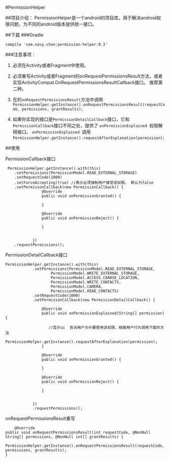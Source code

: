 #PermissionHelper

##项目介绍：
    PermissionHelper是一个android的项目库，用于解决android权限问题，为不同的android版本提供统一接口。

##下载
###Gradle

    compile 'com.navy.chen:permission-helper:0.3'

###注意事项：

1. 必须在Activity或者Fragment中使用。

2. 必须重写Activity或者Fragment的onRequestPermissionsResult方法，或者实现ActivityCompat.OnRequestPermissionsResultCallback接口。
    推荐第二种。
3. 在的`onRequestPermissionsResult`方法中调用 `PermissionHelper.getInstance().onRequestPermissionsResult(requestCode, permissions, grantResults);`

4. 如果你实现的接口是`PermissionDetailCallback`接口，它和`PermissionCallback`接口不同之处，提供了 `onPermissionExplained `权限解释接口。 `onPermissionExplained
 `调用`PermissionHelper.getInstance().requestAfterExplanation(permission)`;

##使用

PermissionCallback接口

     PermissionHelper.getInstance().with(this)
        .setPermissions(PermissionModel.READ_EXTERNAL_STORAGE)
        .setRequestCode(1000)
        .setForceAccepting(true) //表示必须强制用户接受该权限， 默认为false
        .setPermissonCallback(new PermissionCallback() {
                    @Override
                    public void onPermissionGranted() {

                    }

                    @Override
                    public void onPermissionReject() {

                    }


                })
        .requestPermissions();

PermissionDetailCallback接口

    PermissionHelper.getInstance().with(this)
                .setPermissions(PermissionModel.READ_EXTERNAL_STORAGE,
                        PermissionModel.WRITE_EXTERNAL_STORAGE,
                        PermissionModel.ACCESS_COARSE_LOCATION,
                        PermissionModel.WRITE_CONTACTS,
                        PermissionModel.CAMERA,
                        PermissionModel.READ_CONTACTS)
                .setRequestCode(1000)
                .setPermissonCallback(new PermissionDetailCallback() {

                    @Override
                    public void onPermissionExplained(String[] permission) {

                       //显示ui  告诉用户为什要使用该权限，根据用户行为调用下面的方法
                         PermissionHelper.getInstance().requestAfterExplanation(permission);
                    }

                    @Override
                    public void onPermissionGranted() {

                    }

                    @Override
                    public void onPermissionReject() {

                    }


                })
                .requestPermissions();

onRequestPermissionsResult重写

        @Override
    public void onRequestPermissionsResult(int requestCode, @NonNull String[] permissions, @NonNull int[] grantResults) {
        PermissionHelper.getInstance().onRequestPermissionsResult(requestCode, permissions, grantResults);
    }